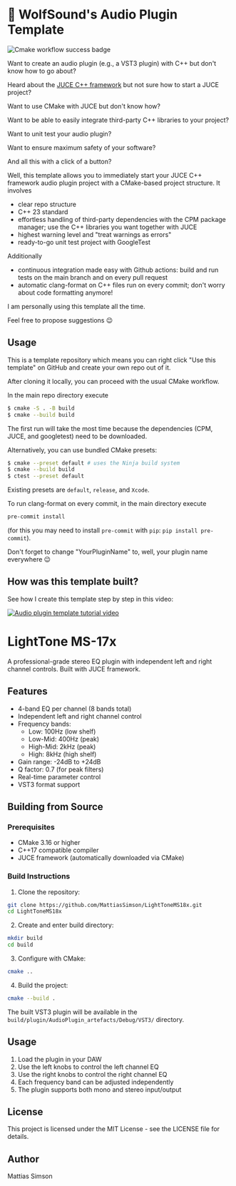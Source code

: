 # 🐺 WolfSound's Audio Plugin Template

![Cmake workflow success badge](https://github.com/JanWilczek/audio-plugin-template/actions/workflows/cmake.yml/badge.svg)

Want to create an audio plugin (e.g., a VST3 plugin) with C++ but don't know how to go about?

Heard about the [JUCE C++ framework](https://github.com/juce-framework/JUCE) but not sure how to start a JUCE project?

Want to use CMake with JUCE but don't know how?

Want to be able to easily integrate third-party C++ libraries to your project?

Want to unit test your audio plugin?

Want to ensure maximum safety of your software?

And all this with a click of a button?

Well, this template allows you to immediately start your JUCE C++ framework audio plugin project with a CMake-based project structure. It involves

* clear repo structure
* C++ 23 standard
* effortless handling of third-party dependencies with the CPM package manager; use the C++ libraries you want together with JUCE
* highest warning level and "treat warnings as errors"
* ready-to-go unit test project with GoogleTest

Additionally

* continuous integration made easy with Github actions: build and run tests on the main branch and on every pull request
* automatic clang-format on C++ files run on every commit; don't worry about code formatting anymore!

I am personally using this template all the time.

Feel free to propose suggestions 😉

## Usage

This is a template repository which means you can right click "Use this template" on GitHub and create your own repo out of it.

After cloning it locally, you can proceed with the usual CMake workflow.

In the main repo directory execute

```bash
$ cmake -S . -B build
$ cmake --build build
```

The first run will take the most time because the dependencies (CPM, JUCE, and googletest) need to be downloaded.

Alternatively, you can use bundled CMake presets:

```bash
$ cmake --preset default # uses the Ninja build system
$ cmake --build build
$ ctest --preset default
```

Existing presets are `default`, `release`, and `Xcode`.

To run clang-format on every commit, in the main directory execute

```bash
pre-commit install
```

(for this you may need to install `pre-commit` with `pip`: `pip install pre-commit`).

Don't forget to change "YourPluginName" to, well, your plugin name everywhere 😉

## How was this template built?

See how I create this template step by step in this video:

[![Audio plugin template tutorial video](http://img.youtube.com/vi/Uq7Hwt18s3s/0.jpg)](https://www.youtube.com/watch?v=Uq7Hwt18s3s "Audio plugin template tutorial video")

# LightTone MS-17x

A professional-grade stereo EQ plugin with independent left and right channel controls. Built with JUCE framework.

## Features

- 4-band EQ per channel (8 bands total)
- Independent left and right channel control
- Frequency bands:
  - Low: 100Hz (low shelf)
  - Low-Mid: 400Hz (peak)
  - High-Mid: 2kHz (peak)
  - High: 8kHz (high shelf)
- Gain range: -24dB to +24dB
- Q factor: 0.7 (for peak filters)
- Real-time parameter control
- VST3 format support

## Building from Source

### Prerequisites

- CMake 3.16 or higher
- C++17 compatible compiler
- JUCE framework (automatically downloaded via CMake)

### Build Instructions

1. Clone the repository:
```bash
git clone https://github.com/MattiasSimson/LightToneMS18x.git
cd LightToneMS18x
```

2. Create and enter build directory:
```bash
mkdir build
cd build
```

3. Configure with CMake:
```bash
cmake ..
```

4. Build the project:
```bash
cmake --build .
```

The built VST3 plugin will be available in the `build/plugin/AudioPlugin_artefacts/Debug/VST3/` directory.

## Usage

1. Load the plugin in your DAW
2. Use the left knobs to control the left channel EQ
3. Use the right knobs to control the right channel EQ
4. Each frequency band can be adjusted independently
5. The plugin supports both mono and stereo input/output

## License

This project is licensed under the MIT License - see the LICENSE file for details.

## Author

Mattias Simson
